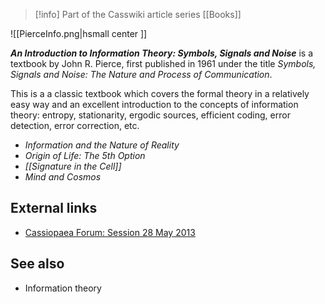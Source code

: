 > [!info] Part of the Casswiki article series [[Books]]


![[PierceInfo.png|hsmall center ]]

_**An Introduction to Information Theory: Symbols, Signals and Noise**_ is a textbook by John R. Pierce, first published in 1961 under the title _Symbols, Signals and Noise: The Nature and Process of Communication_.

This is a a classic textbook which covers the formal theory in a relatively easy way and an excellent introduction to the concepts of information theory: entropy, stationarity, ergodic sources, efficient coding, error detection, error correction, etc.

*   _Information and the Nature of Reality_
*   _Origin of Life: The 5th Option_
*   _[[Signature in the Cell]]_
*   _Mind and Cosmos_

External links
--------------

*   [Cassiopaea Forum: Session 28 May 2013](https://cassiopaea.org/forum/index.php/topic,31445.0.html)

See also
--------

*   Information theory